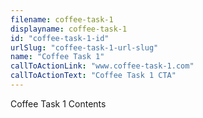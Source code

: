 ```yaml
---
filename: coffee-task-1
displayname: coffee-task-1
id: "coffee-task-1-id"
urlSlug: "coffee-task-1-url-slug"
name: "Coffee Task 1"
callToActionLink: "www.coffee-task-1.com"
callToActionText: "Coffee Task 1 CTA"
---
```


Coffee Task 1 Contents
